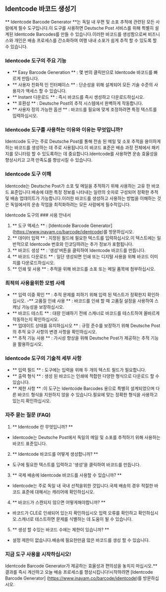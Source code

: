 ## Identcode 바코드 생성기

** Identcode Barcode Generator **는 독일 내 우편 및 소포 추적에 관련된 모든 사람에게 필수 도구입니다.이 도구를 사용하면 Deutsche Post 서비스를 위해 특별히 설계된 Identcode Barcodes를 만들 수 있습니다.이러한 바코드를 생성함으로써 비즈니스와 개인은 배송 프로세스를 간소화하여 여행 내내 소포가 쉽게 추적 할 수 있도록 할 수 있습니다.

### Identcode 도구의 주요 기능

- ** Easy Barcode Generation ** : 몇 번의 클릭만으로 Identcode 바코드를 빠르게 만듭니다.
- ** 사용자 친화적 인 인터페이스 ** : 단순성을 위해 설계되어 모든 기술 수준의 사용자가 액세스 할 수 있습니다.
- ** Instant 다운로드 ** : 즉시 바코드를 즉시 생성하고 다운로드하십시오.
- ** 호환성 ** : Deutsche Post의 추적 시스템에서 완벽하게 작동합니다.
- ** 사용자 정의 가능한 옵션 ** : 바코드를 필요에 맞게 조정하려면 특정 텍스트를 입력하십시오.

### Identcode 도구를 사용하는 이유와 이유는 무엇입니까?

Identcode 도구는 주로 Deutsche Post를 통해 전송 된 메일 및 소포 추적을 용이하게하는 바코드를 생성하는 데 주로 사용됩니다.이 바코드 표준은 배송 과정 전체에서 패키지를 모니터링 할 수 있도록하는 데 중요합니다.Identcode를 사용하면 운송 효율성을 향상시키고 고객 만족도를 향상시킬 수 있습니다.

### Identcode 도구 이해

Identcode는 Deutsche Post가 소포 및 메일을 추적하기 위해 사용하는 고유 한 바코드 표준입니다.배송에 대한 특정 정보를 나타내는 일련의 숫자로 구성되어 정확한 추적 및 배송 업데이트가 가능합니다.이러한 바코드를 생성하고 사용하는 방법을 이해하는 것은 독일에서의 운송 작업을 최적화하려는 모든 사람에게 필수적입니다.

Identcode 도구의 ### 사용 안내서

1. ** 도구 액세스 ** : [Identcode Barcode Generator] (https://www.inayam.co/barcode/identcode)를 방문하십시오.
2. ** 데이터 입력 ** : 지정된 필드에 필요한 텍스트를 입력하십시오.이 텍스트에는 일반적으로 Identcode 번호와 인코딩하려는 추가 정보가 포함됩니다.
3. ** 바코드 생성 ** : '생성'버튼을 클릭하여 Identcode 바코드를 만듭니다.
4. ** 바코드 다운로드 ** : 일단 생성되면 인쇄 또는 디지털 사용을 위해 바코드 이미지를 다운로드하십시오.
5. ** 인쇄 및 사용 ** : 추적을 위해 바코드를 소포 또는 메일 품목에 첨부하십시오.

### 최적의 사용을위한 모범 사례

- ** 입력 이중 확인 ** : 추적 문제를 피하기 위해 입력 된 텍스트가 정확한지 확인하십시오.
-** 고품질 인쇄 사용 ** : 바코드를 인쇄 할 때 고품질 설정을 사용하여 스캐닝 가능성을 보장하십시오.
- ** 바코드 테스트 ** : 대량 인쇄하기 전에 스캐너로 바코드를 테스트하여 올바르게 작동하는지 확인하십시오.
- ** 업데이트 상태를 유지하십시오 ** : 규정 준수를 보장하기 위해 Deutsche Post의 추적 요구 사항의 변경 사항을 확인하십시오.
- ** 추적 기능 사용 ** : 가시성 향상을 위해 Deutsche Post가 제공하는 추적 기능을 활용하십시오.

### Identcode 도구의 기술적 세부 사항

- ** 입력 필드 ** : 도구에는 입력을 위해 두 개의 텍스트 필드가 필요합니다.
- ** 출력 형식 ** : 생성 된 바코드는 인쇄에 적합한 다양한 형식으로 다운로드 할 수 있습니다.
- ** 제한 사항 ** :이 도구는 Identcode Barcodes 용으로 특별히 설계되었으며 다른 바코드 형식을 지원하지 않을 수 있습니다.필요에 맞는 정확한 형식을 사용하고 있는지 확인하십시오.

### 자주 묻는 질문 (FAQ)

1. ** Identcode 란 무엇입니까? **
- Identcode는 Deutsche Post에서 독일의 메일 및 소포를 추적하기 위해 사용하는 바코드 표준입니다.

2. ** Identcode 바코드를 어떻게 생성합니까? **
- 도구에 필요한 텍스트를 입력하고 '생성'을 클릭하여 바코드를 만듭니다.

3. ** 국제 배송에 Identcode 바코드를 사용할 수 있습니까? **
- Identcode는 주로 독일 내 국내 선적을위한 것입니다.국제 배송의 경우 적절한 바코드 표준에 대해서는 캐리어에 확인하십시오.

4. ** 바코드가 스캔되지 않으면 어떻게해야합니까? **
- 바코드가 CLE로 인쇄되어 있는지 확인하십시오 입력 오류를 확인하고 확인하십시오.스캐너로 테스트하면 문제를 식별하는 데 도움이 될 수 있습니다.

5. ** 생성 할 수있는 바코드 수에는 제한이 있습니까? **
- 설정 제한이 없습니다.배송에 필요한만큼 많은 바코드를 생성 할 수 있습니다.

### 지금 도구 사용을 시작하십시오!

Identcode Barcode Generator가 제공하는 효율성과 편의성을 놓치지 마십시오.** 결과를 즉시 계산하고 오늘 배송 프로세스를 향상시킵니다!시작하려면 [Identcode Barcode Generator] (https://www.inayam.co/barcode/identcode)를 방문하십시오.